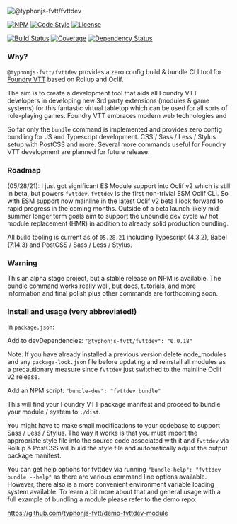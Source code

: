 ![@typhonjs-fvtt/fvttdev](https://i.imgur.com/mMmh2fL.png)

[![NPM](https://img.shields.io/npm/v/@typhonjs-fvtt/fvttdev.svg?label=npm)](https://www.npmjs.com/package/@typhonjs-fvtt/fvttdev)
[![Code Style](https://img.shields.io/badge/code%20style-allman-yellowgreen.svg?style=flat)](https://en.wikipedia.org/wiki/Indent_style#Allman_style)
[![License](https://img.shields.io/badge/license-MPLv2-yellowgreen.svg?style=flat)](https://github.com/typhonjs-fvtt/fvttdev/blob/main/LICENSE)

[![Build Status](https://github.com/typhonjs-fvtt/fvttdev/workflows/CI/CD/badge.svg)](#)
[![Coverage](https://img.shields.io/codecov/c/github/typhonjs-fvtt/fvttdev.svg)](https://codecov.io/github/typhonjs-fvtt/fvttdev)
[![Dependency Status](https://david-dm.org/typhonjs-fvtt/fvttdev.svg)](https://david-dm.org/typhonjs-fvtt/fvttdev)

### Why?
`@typhonjs-fvtt/fvttdev` provides a zero config build & bundle CLI tool for [Foundry VTT](https://foundryvtt.com/) 
based on Rollup and Oclif.

The aim is to create a development tool that aids all Foundry VTT developers in developing new 3rd party extensions 
(modules & game systems) for this fantastic virtual tabletop which can be used for all sorts of role-playing games. 
Foundry VTT embraces modern web technologies and 

So far only the `bundle` command is implemented and provides zero config bundling for JS and Typescript development. 
CSS / Sass / Less / Stylus setup with PostCSS and more. Several more commands useful for Foundry VTT development are 
planned for future release.

### Roadmap

(05/28/21): I just got significant ES Module support into Oclif v2 which is still in beta, but powers `fvttdev`. 
`fvttdev` is the first non-trivial ESM Oclif CLI. So with ESM support now mainline in the latest Oclif v2 beta I 
look forward to rapid progress in the coming months. Outside of a beta launch likely mid-summer longer term goals
aim to support the unbundle dev cycle w/ hot module replacement (HMR) in addition to already solid production 
bundling.

All build tooling is current as of `05.28.21` including Typescript (4.3.2), Babel (7.14.3) and PostCSS / Sass / Less / 
Stylus.

### Warning
This an alpha stage project, but a stable release on NPM is available. The bundle command works really well, but docs, 
tutorials, and more information and final polish plus other commands are forthcoming soon. 

### Install and usage (very abbreviated!)

In `package.json`:

Add to devDependencies: `"@typhonjs-fvtt/fvttdev": "0.0.18"`

Note: If you have already installed a previous version delete node_modules and any `package-lock.json` file before 
updating and reinstall all modules as a precautionary measure since `fvttdev` just switched to the mainline Oclif v2 
release. 

Add an NPM script: `"bundle-dev": "fvttdev bundle"`

This will find your Foundry VTT package manifest and proceed to bundle your module / system to `./dist`.

You might have to make small modifications to your codebase to support Sass / Less / Stylus. The way it works is that
you must import the appropriate style file into the source code associated with it and `fvttdev` via Rollup & PostCSS 
will build the style file and automatically adjust the output package manifest.

You can get help options for fvttdev via running `"bundle-help": "fvttdev bundle --help"` as there are various command 
line options available. However, there also is a more convenient environment variable loading system available. To 
learn a bit more about that and general usage with a full example of bundling a module please refer to the demo repo:

https://github.com/typhonjs-fvtt/demo-fvttdev-module
